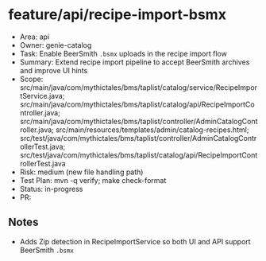 # feature/api/recipe-import-bsmx

- Area: api
- Owner: genie-catalog
- Task: Enable BeerSmith `.bsmx` uploads in the recipe import flow
- Summary: Extend recipe import pipeline to accept BeerSmith archives and improve UI hints
- Scope: src/main/java/com/mythictales/bms/taplist/catalog/service/RecipeImportService.java; src/main/java/com/mythictales/bms/taplist/catalog/api/RecipeImportController.java; src/main/java/com/mythictales/bms/taplist/controller/AdminCatalogController.java; src/main/resources/templates/admin/catalog-recipes.html; src/test/java/com/mythictales/bms/taplist/controller/AdminCatalogControllerTest.java; src/test/java/com/mythictales/bms/taplist/catalog/api/RecipeImportControllerTest.java
- Risk: medium (new file handling path)
- Test Plan: mvn -q verify; make check-format
- Status: in-progress
- PR: <tbd>

## Notes
- Adds Zip detection in RecipeImportService so both UI and API support BeerSmith `.bsmx`
